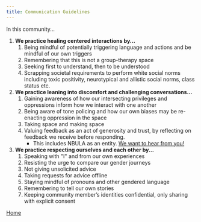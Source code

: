 ```yaml
---
title: Communication Guidelines
---
```


In this community...
1. **We practice healing centered interactions by...**
   1. Being mindful of potentially triggering language and actions and be mindful of our own triggers
   2. Remembering that this is not a group-therapy space
   3. Seeking first to understand, then to be understood
   4. Scrapping societal requirements to perform white social norms including toxic positivity, neurotypical and allistic social norms, class status etc.
2. **We practice leaning into discomfort and challenging conversations...**
   1. Gaining awareness of how our intersecting privileges and oppressions inform how we interact with one another
   2. Being aware of tone policing and how our own biases may be re-enacting oppression in the space
   3. Taking space and making space
   4. Valuing feedback as an act of generosity and trust, by reflecting on feedback we receive before responding.
      - This includes NBULA as an entity. [We want to hear from you!](https://docs.google.com/forms/d/e/1FAIpQLSd-lDTbmo4D2jFeUQ-UxL0GP3Q40s99g2LBt0UjMJuCoLowfw/viewform)
3. **We practice respecting ourselves and each other by...**
   1. Speaking with "I" and from our own experiences
   2. Resisting the urge to compare our gender journeys
   3. Not giving unsolicited advice
   4. Taking requests for advice offline
   5. Staying mindful of pronouns and other gendered language
   6. Remembering to tell our own stories
   7. Keeping community member’s identities confidential, only sharing with explicit consent

[Home](.)
